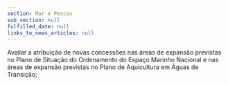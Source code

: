```yaml
---
section: Mar e Pescas
sub_section: null
fulfilled_date: null
links_to_news_articles: null
---
```


Avaliar a atribuição de novas concessões nas áreas de expansão previstas no Plano de Situação do Ordenamento do Espaço Marinho Nacional e nas áreas de expansão previstas no Plano de Aquicultura em Águas de Transição;